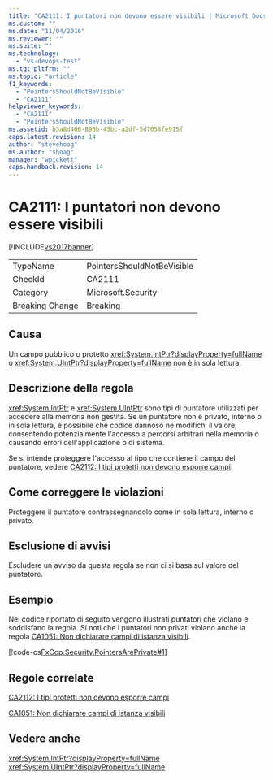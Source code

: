 ```yaml
---
title: "CA2111: I puntatori non devono essere visibili | Microsoft Docs"
ms.custom: ""
ms.date: "11/04/2016"
ms.reviewer: ""
ms.suite: ""
ms.technology: 
  - "vs-devops-test"
ms.tgt_pltfrm: ""
ms.topic: "article"
f1_keywords: 
  - "PointersShouldNotBeVisible"
  - "CA2111"
helpviewer_keywords: 
  - "CA2111"
  - "PointersShouldNotBeVisible"
ms.assetid: b3a8d466-895b-43bc-a2df-5d7058fe915f
caps.latest.revision: 14
author: "stevehoag"
ms.author: "shoag"
manager: "wpickett"
caps.handback.revision: 14
---
```

# CA2111: I puntatori non devono essere visibili
[!INCLUDE[vs2017banner](../code-quality/includes/vs2017banner.md)]

|||  
|-|-|  
|TypeName|PointersShouldNotBeVisible|  
|CheckId|CA2111|  
|Category|Microsoft.Security|  
|Breaking Change|Breaking|  
  
## Causa  
 Un campo pubblico o protetto <xref:System.IntPtr?displayProperty=fullName> o <xref:System.UIntPtr?displayProperty=fullName> non è in sola lettura.  
  
## Descrizione della regola  
 <xref:System.IntPtr> e <xref:System.UIntPtr> sono tipi di puntatore utilizzati per accedere alla memoria non gestita.  Se un puntatore non è privato, interno o in sola lettura, è possibile che codice dannoso ne modifichi il valore, consentendo potenzialmente l'accesso a percorsi arbitrari nella memoria o causando errori dell'applicazione o di sistema.  
  
 Se si intende proteggere l'accesso al tipo che contiene il campo del puntatore, vedere [CA2112: I tipi protetti non devono esporre campi](../code-quality/ca2112-secured-types-should-not-expose-fields.md).  
  
## Come correggere le violazioni  
 Proteggere il puntatore contrassegnandolo come in sola lettura, interno o privato.  
  
## Esclusione di avvisi  
 Escludere un avviso da questa regola se non ci si basa sul valore del puntatore.  
  
## Esempio  
 Nel codice riportato di seguito vengono illustrati puntatori che violano e soddisfano la regola.  Si noti che i puntatori non privati violano anche la regola [CA1051: Non dichiarare campi di istanza visibili](../code-quality/ca1051-do-not-declare-visible-instance-fields.md).  
  
 [!code-cs[FxCop.Security.PointersArePrivate#1](../code-quality/codesnippet/CSharp/ca2111-pointers-should-not-be-visible_1.cs)]  
  
## Regole correlate  
 [CA2112: I tipi protetti non devono esporre campi](../code-quality/ca2112-secured-types-should-not-expose-fields.md)  
  
 [CA1051: Non dichiarare campi di istanza visibili](../code-quality/ca1051-do-not-declare-visible-instance-fields.md)  
  
## Vedere anche  
 <xref:System.IntPtr?displayProperty=fullName>   
 <xref:System.UIntPtr?displayProperty=fullName>